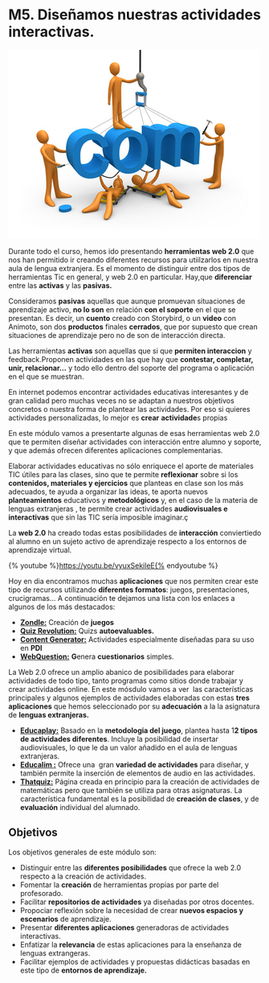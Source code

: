 # M5. Diseñamos nuestras actividades interactivas.


![Fig 5.1. www.e-sort.net Licencia Creative Commons](img/disenando_actividades.jpg)




Durante todo el curso, hemos ido presentando **herramientas web 2.0** que nos han permitido ir creando diferentes recursos para utiilzarlos en nuestra aula de lengua extranjera. Es el momento de distinguir entre dos tipos de herramientas Tic en general, y web 2.0 en particular. Hay,que **diferenciar** entre las **activas** y las **pasivas.**

Consideramos **pasivas** aquellas que aunque promuevan situaciones de aprendizaje activo, **no lo son** en relación **con el soporte** en el que se presentan. Es decir, un **cuento** creado con Storybird, o un **video** con Animoto, son dos **productos** finales **cerrados**, que por supuesto que crean situaciones de aprendizaje pero no de son de interacción directa.

Las herramientas **activas** son aquellas que si que **permiten interaccion** y feedback.Proponen actividades en las que hay que **contestar, completar, unir, relacionar...** y todo ello dentro del soporte del programa o aplicación en el que se muestran.

En internet podemos encontrar actividades educativas interesantes y de gran calidad pero muchas veces no se adaptan a nuestros objetivos concretos o nuestra forma de plantear las actividades. Por eso si quieres actividades personalizadas, lo mejor es **crear** **actividade**s propias

En este módulo vamos a presentarte algunas de esas herramientas web 2.0 que te permiten diseñar actividades con interacción entre alumno y soporte, y que además ofrecen diferentes aplicaciones complementarias.

Elaborar actividades educativas no sólo enriquece el aporte de materiales TIC útiles para las clases, sino que te permite **reflexionar** sobre si los **contenidos, materiales y ejercicios** que planteas en clase son los más adecuados, te ayuda a organizar las ideas, te aporta nuevos **planteamientos** educativos y **metodológicos** y, en el caso de la materia de lenguas extranjeras , te permite crear actividades **audiovisuales e interactivas** que sin las TIC sería imposible imaginar.ç

La **web 2.0** ha creado todas estas posibilidades de **interacción** conviertiedo al alumno en un sujeto activo de aprendizaje respecto a los entornos de aprendizaje virtual.

{% youtube %}https://youtu.be/vyuxSekileE{% endyoutube %}

Hoy en dia encontramos muchas **aplicaciones** que nos permiten crear este tipo de recursos utilizando **diferentes formatos**: juegos, presentaciones, crucigramas... A continuación te dejamos una lista con los enlaces a algunos de los más destacados:

*   **[Zondle:](https://www.zondle.com/publicPages/welcome.aspx)** Creación de **juegos**
*   [**Quiz Revolution:**](http://www.quizrevolution.com/) Quizs **autoevaluables.**
*   **[Content Generator:](http://contentgenerator.net/ "Content Generator")** Actividades especialmente diseñadas para su uso en **PDI**
*   **[WebQuestion:](http://www.aula21.net/webquestions/ "WebQuestions 2.0")** **G**enera **cuestionarios** simples.

La Web 2.0 ofrece un amplio abanico de posibilidades para elaborar actividades de todo tipo, tanto programas como sitios donde trabajar y crear actividades online. En este mósdulo vamos a ver  las características principales y algunos ejemplos de actividades elaboradas con estas **tres aplicaciones** que hemos seleccionado por su **adecuación** a la la asignatura de **lenguas extranjeras.**

*   **[Educaplay:](http://www.educaplay.com/ "Educaplay")** Basado en la **metodologia del juego**, plantea hasta 1**2 tipos de actividades diferentes**. Incluye la posibilidad de insertar audiovisuales, lo que le da un valor añadido en el aula de lenguas extranjeras.
*   **[Educalim :](http://www.educalim.com/cinicio.htm)** Ofrece una  gran **variedad de actividades** para diseñar, y también permite la inserción de elementos de audio en las actividades.
*   [**Thatquiz:**](http://www.thatquiz.org/es/) Página creada en principio para la creación de actividades de matemáticas pero que también se utiliza para otras asignaturas. La característica fundamental es la posibilidad de **creación de clases**, y de **evaluación** individual del alumnado.

## Objetivos

Los objetivos generales de este módulo son:

*   Distinguir entre las **diferentes posibilidades** que ofrece la web 2.0 respecto a la creación de actividades.
*   Fomentar la **creación** de herramientas propias por parte del profesorado.
*   Facilitar **repositorios de actividades** ya diseñadas por otros docentes.
*   Propociar reflexión sobre la necesidad de crear **nuevos espacios y escenarios** de aprendizaje.
*   Presentar **diferentes aplicaciones** generadoras de actividades interactivas.
*   Enfatizar la **relevancia** de estas aplicaciones para la enseñanza de lenguas extrangeras.
*   Facilitar ejemplos de actividades y propuestas didácticas basadas en este tipo de **entornos de aprendizaje.**

